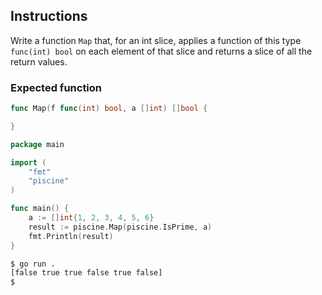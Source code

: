 ## Instructions

Write a function `Map` that, for an int slice, applies a function of this type `func(int) bool` on each element of that slice and returns a slice of all the return values.

### Expected function

```go
func Map(f func(int) bool, a []int) []bool {

}

```

```go
package main

import (
    "fmt"
    "piscine"
)

func main() {
    a := []int{1, 2, 3, 4, 5, 6}
    result := piscine.Map(piscine.IsPrime, a)
    fmt.Println(result)
}
```

```sh
$ go run .
[false true true false true false]
$
